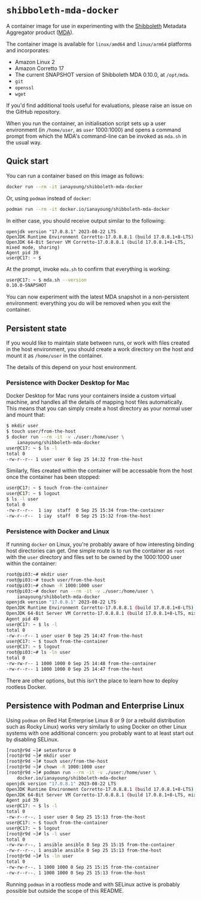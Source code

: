 # `shibboleth-mda-docker`

A container image for use in experimenting
with the [Shibboleth][] Metadata Aggregator product
([MDA][]).

[Shibboleth]: https://shibboleth.net
[MDA]: https://shibboleth.atlassian.net/wiki/spaces/MA1/overview

The container image is available for `linux/amd64` and
`linux/arm64` platforms and incorporates:

- Amazon Linux 2
- Amazon Corretto 17
- The current SNAPSHOT version of Shibboleth MDA 0.10.0, at
  `/opt/mda`.
- `git`
- `openssl`
- `wget`

If you'd find additional tools useful for evaluations, please
raise an issue on the GitHub repository.

When you run the container, an initialisation script
sets up a user environment (in `/home/user`,
as `user` 1000:1000) and opens a command prompt
from which the MDA's command-line can be invoked as
`mda.sh` in the usual way.

## Quick start

You can run a container based on this image as follows:

```bash
docker run --rm -it ianayoung/shibboleth-mda-docker
```

Or, using `podman` instead of `docker`:

```bash
podman run --rm -it docker.io/ianayoung/shibboleth-mda-docker
```

In either case, you should receive output similar to the following:

```text
openjdk version "17.0.8.1" 2023-08-22 LTS
OpenJDK Runtime Environment Corretto-17.0.8.8.1 (build 17.0.8.1+8-LTS)
OpenJDK 64-Bit Server VM Corretto-17.0.8.8.1 (build 17.0.8.1+8-LTS, mixed mode, sharing)
Agent pid 39
user@C17: ~ $
```

At the prompt, invoke `mda.sh` to confirm that everything is working:

```bash
user@C17: ~ $ mda.sh --version
0.10.0-SNAPSHOT
```

You can now experiment with the latest MDA snapshot in a non-persistent
environment: everything you do will be removed when you exit the
container.

## Persistent state

If you would like to maintain state between runs, or work with
files created in the host environment, you should create a work
directory on the host and mount it as `/home/user` in the container.

The details of this depend on your host environment.

### Persistence with Docker Desktop for Mac

Docker Desktop for Mac runs your containers inside a custom
virtual machine, and handles all the details of mapping host
files automatically. This means that you can simply create a
host directory as your normal user and mount that:

```bash
$ mkdir user
$ touch user/from-the-host
$ docker run --rm -it -v ./user:/home/user \
    ianayoung/shibboleth-mda-docker
user@C17: ~ $ ls -l
total 0
-rw-r--r-- 1 user user 0 Sep 25 14:32 from-the-host
```

Similarly, files created within the container will be accessable
from the host once the container has been stopped:

```bash
user@C17: ~ $ touch from-the-container
user@C17: ~ $ logout
$ ls -l user
total 0
-rw-r--r--  1 iay  staff  0 Sep 25 15:34 from-the-container
-rw-r--r--  1 iay  staff  0 Sep 25 15:32 from-the-host
```

### Persistence with Docker and Linux

If running `docker` on Linux, you're probably aware of how
interesting binding host directories can get. One simple route
is to run the container as `root` with the `user` directory
and files set to be owned by the 1000:1000 user within the container:

```bash
root@pi03:~# mkdir user
root@pi03:~# touch user/from-the-host
root@pi03:~# chown -R 1000:1000 user
root@pi03:~# docker run --rm -it -v ./user:/home/user \
    ianayoung/shibboleth-mda-docker
openjdk version "17.0.8.1" 2023-08-22 LTS
OpenJDK Runtime Environment Corretto-17.0.8.8.1 (build 17.0.8.1+8-LTS)
OpenJDK 64-Bit Server VM Corretto-17.0.8.8.1 (build 17.0.8.1+8-LTS, mixed mode, sharing)
Agent pid 49
user@C17: ~ $ ls -l
total 0
-rw-r--r-- 1 user user 0 Sep 25 14:47 from-the-host
user@C17: ~ $ touch from-the-container
user@C17: ~ $ logout
root@pi03:~# ls -ln user
total 0
-rw-rw-r-- 1 1000 1000 0 Sep 25 14:48 from-the-container
-rw-r--r-- 1 1000 1000 0 Sep 25 14:47 from-the-host
```

There are other options, but this isn't the place to learn
how to deploy rootless Docker.

## Persistence with Podman and Enterprise Linux

Using `podman` on Red Hat Enterprise Linux 8 or 9 (or a
rebuild distribution such as Rocky Linux) works very similarly
to using Docker on other Linux systems with one additional
concern: you probably want to at least start out
by disabling SELinux.

```bash
[root@r9d ~]# setenforce 0
[root@r9d ~]# mkdir user
[root@r9d ~]# touch user/from-the-host
[root@r9d ~]# chown -R 1000:1000 user
[root@r9d ~]# podman run --rm -it -v ./user:/home/user \
    docker.io/ianayoung/shibboleth-mda-docker
openjdk version "17.0.8.1" 2023-08-22 LTS
OpenJDK Runtime Environment Corretto-17.0.8.8.1 (build 17.0.8.1+8-LTS)
OpenJDK 64-Bit Server VM Corretto-17.0.8.8.1 (build 17.0.8.1+8-LTS, mixed mode, sharing)
Agent pid 39
user@C17: ~ $ ls -l
total 0
-rw-r--r--. 1 user user 0 Sep 25 15:13 from-the-host
user@C17: ~ $ touch from-the-container
user@C17: ~ $ logout
[root@r9d ~]# ls -l user
total 0
-rw-rw-r--. 1 ansible ansible 0 Sep 25 15:15 from-the-container
-rw-r--r--. 1 ansible ansible 0 Sep 25 15:13 from-the-host
[root@r9d ~]# ls -ln user
total 0
-rw-rw-r--. 1 1000 1000 0 Sep 25 15:15 from-the-container
-rw-r--r--. 1 1000 1000 0 Sep 25 15:13 from-the-host
```

Running `podman` in a rootless mode and with
SELinux active is probably possible but outside the
scope of this README.
